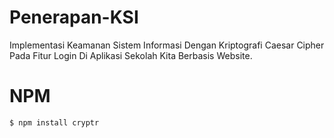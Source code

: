 # Penerapan-KSI
Implementasi Keamanan Sistem Informasi Dengan Kriptografi Caesar Cipher Pada Fitur Login Di Aplikasi Sekolah Kita Berbasis Website.

# NPM
``` html
$ npm install cryptr
```
